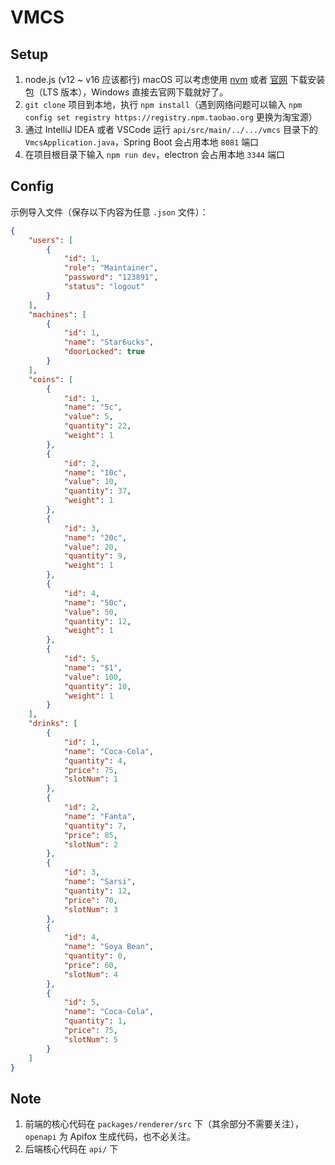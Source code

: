 # VMCS

## Setup

1. node.js (v12 ~ v16 应该都行)
  macOS 可以考虑使用 [nvm](https://github.com/nvm-sh/nvm#installing-and-updating) 或者 [官网](https://nodejs.org/en/) 下载安装包（LTS 版本），Windows 直接去官网下载就好了。
2. `git clone` 项目到本地，执行 `npm install`（遇到网络问题可以输入 `npm config set registry https://registry.npm.taobao.org` 更换为淘宝源）
3. 通过 IntelliJ IDEA 或者 VSCode 运行 `api/src/main/../.../vmcs` 目录下的 `VmcsApplication.java`，Spring Boot 会占用本地 `8081` 端口
4. 在项目根目录下输入 `npm run dev`，electron 会占用本地 `3344` 端口

## Config

示例导入文件（保存以下内容为任意 `.json` 文件）：

```json
{
    "users": [
        {
            "id": 1,
            "role": "Maintainer",
            "password": "123891",
            "status": "logout"
        }
    ],
    "machines": [
        {
            "id": 1,
            "name": "Star6ucks",
            "doorLocked": true
        }
    ],
    "coins": [
        {
            "id": 1,
            "name": "5c",
            "value": 5,
            "quantity": 22,
            "weight": 1
        },
        {
            "id": 2,
            "name": "10c",
            "value": 10,
            "quantity": 37,
            "weight": 1
        },
        {
            "id": 3,
            "name": "20c",
            "value": 20,
            "quantity": 9,
            "weight": 1
        },
        {
            "id": 4,
            "name": "50c",
            "value": 50,
            "quantity": 12,
            "weight": 1
        },
        {
            "id": 5,
            "name": "$1",
            "value": 100,
            "quantity": 10,
            "weight": 1
        }
    ],
    "drinks": [
        {
            "id": 1,
            "name": "Coca-Cola",
            "quantity": 4,
            "price": 75,
            "slotNum": 1
        },
        {
            "id": 2,
            "name": "Fanta",
            "quantity": 7,
            "price": 85,
            "slotNum": 2
        },
        {
            "id": 3,
            "name": "Sarsi",
            "quantity": 12,
            "price": 70,
            "slotNum": 3
        },
        {
            "id": 4,
            "name": "Soya Bean",
            "quantity": 0,
            "price": 60,
            "slotNum": 4
        },
        {
            "id": 5,
            "name": "Coca-Cola",
            "quantity": 1,
            "price": 75,
            "slotNum": 5
        }
    ]
}
```

## Note

1. 前端的核心代码在 `packages/renderer/src` 下（其余部分不需要关注），`openapi` 为 Apifox 生成代码，也不必关注。
2. 后端核心代码在 `api/` 下

